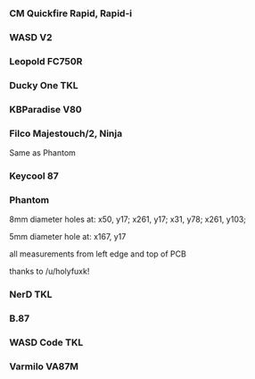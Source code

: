 ### CM Quickfire Rapid, Rapid-i

### WASD V2

### Leopold FC750R

### Ducky One TKL

### KBParadise V80

### Filco Majestouch/2, Ninja
Same as Phantom

### Keycool 87

### Phantom
8mm diameter
holes at: x50, y17; x261, y17; x31, y78; x261, y103;

5mm diameter
hole at: x167, y17

all measurements from left edge and top of PCB

thanks to /u/holyfuxk!

### NerD TKL

### B.87

### WASD Code TKL

### Varmilo VA87M
